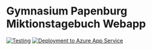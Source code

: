 # Gymnasium Papenburg Miktionstagebuch Webapp

[![Testing](https://github.com/gympapsc/gpmt-webapp/actions/workflows/testing.yaml/badge.svg?branch=master)](https://github.com/gympapsc/gpmt-webapp/actions/workflows/testing.yaml) [![Deployment to Azure App Service](https://github.com/gympapsc/gpmt-webapp/actions/workflows/deployment.yml/badge.svg)](https://github.com/gympapsc/gpmt-webapp/actions/workflows/deployment.yml)

